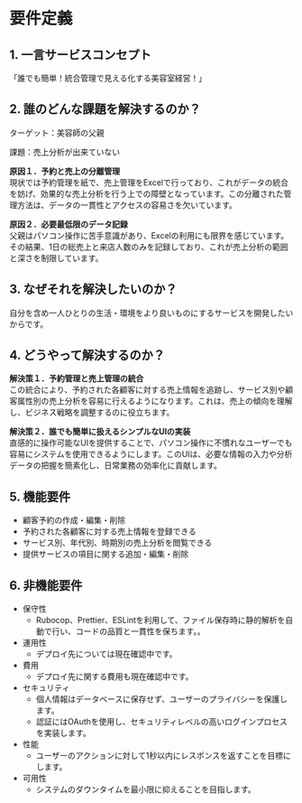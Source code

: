 # 要件定義

## 1. 一言サービスコンセプト
「誰でも簡単！統合管理で見える化する美容室経営！」

## 2. 誰のどんな課題を解決するのか？
ターゲット：美容師の父親

課題：売上分析が出来ていない

**原因１．予約と売上の分離管理**<br>
現状では予約管理を紙で、売上管理をExcelで行っており、これがデータの統合を妨げ、効果的な売上分析を行う上での障壁となっています。この分離された管理方法は、データの一貫性とアクセスの容易さを欠いています。

**原因２．必要最低限のデータ記録**<br>
父親はパソコン操作に苦手意識があり、Excelの利用にも限界を感じています。その結果、1日の総売上と来店人数のみを記録しており、これが売上分析の範囲と深さを制限しています。

## 3. なぜそれを解決したいのか？
自分を含め一人ひとりの生活・環境をより良いものにするサービスを開発したいからです。

## 4. どうやって解決するのか？
**解決策１．予約管理と売上管理の統合**<br>
この統合により、予約された各顧客に対する売上情報を追跡し、サービス別や顧客属性別の売上分析を容易に行えるようになります。これは、売上の傾向を理解し、ビジネス戦略を調整するのに役立ちます。

**解決策２．誰でも簡単に扱えるシンプルなUIの実装**<br>
直感的に操作可能なUIを提供することで、パソコン操作に不慣れなユーザーでも容易にシステムを使用できるようにします。このUIは、必要な情報の入力や分析データの把握を簡素化し、日常業務の効率化に貢献します。

## 5. 機能要件
- 顧客予約の作成・編集・削除
- 予約された各顧客に対する売上情報を登録できる
- サービス別、年代別、時期別の売上分析を閲覧できる
- 提供サービスの項目に関する追加・編集・削除

## 6. 非機能要件
- 保守性
    - Rubocop、Prettier、ESLintを利用して、ファイル保存時に静的解析を自動で行い、コードの品質と一貫性を保ちます。。
- 運用性
    - デプロイ先については現在確認中です。
- 費用
    - デプロイ先に関する費用も現在確認中です。
- セキュリティ
    - 個人情報はデータベースに保存せず、ユーザーのプライバシーを保護します。
    - 認証にはOAuthを使用し、セキュリティレベルの高いログインプロセスを実装します。
- 性能
    - ユーザーのアクションに対して1秒以内にレスポンスを返すことを目標にします。
- 可用性
    - システムのダウンタイムを最小限に抑えることを目指します。
